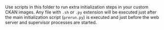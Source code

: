 <!--
SPDX-FileCopyrightText: 2006-2024 Open Knowledge Foundation and contributors

SPDX-License-Identifier: AGPL-3.0-only
-->

Use scripts in this folder to run extra initialization steps in your custom CKAN images.
Any file with `.sh` or `.py` extension will be executed just after the main initialization
script (`prerun.py`) is executed and just before the web server and supervisor processes are
started.

